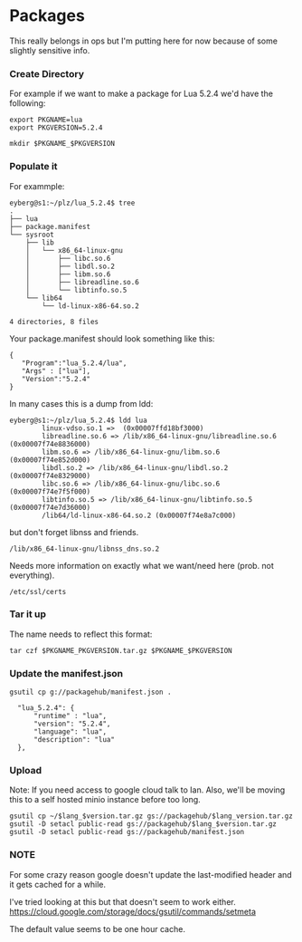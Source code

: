 # Packages

This really belongs in ops but I'm putting here for now because of some
slightly sensitive info.

### Create Directory

For example if we want to make a package for Lua 5.2.4 we'd have the
following:

```
export PKGNAME=lua
export PKGVERSION=5.2.4

mkdir $PKGNAME_$PKGVERSION
```

### Populate it

For exammple:

```
eyberg@s1:~/plz/lua_5.2.4$ tree
.
├── lua
├── package.manifest
└── sysroot
    ├── lib
    │   └── x86_64-linux-gnu
    │       ├── libc.so.6
    │       ├── libdl.so.2
    │       ├── libm.so.6
    │       ├── libreadline.so.6
    │       └── libtinfo.so.5
    └── lib64
        └── ld-linux-x86-64.so.2

4 directories, 8 files
```

Your package.manifest should look something like this:

```
{
   "Program":"lua_5.2.4/lua",
   "Args" : ["lua"],
   "Version":"5.2.4"
}
```

In many cases this is a dump from ldd:

```
eyberg@s1:~/plz/lua_5.2.4$ ldd lua
        linux-vdso.so.1 =>  (0x00007ffd18bf3000)
        libreadline.so.6 => /lib/x86_64-linux-gnu/libreadline.so.6 (0x00007f74e8836000)
        libm.so.6 => /lib/x86_64-linux-gnu/libm.so.6 (0x00007f74e852d000)
        libdl.so.2 => /lib/x86_64-linux-gnu/libdl.so.2 (0x00007f74e8329000)
        libc.so.6 => /lib/x86_64-linux-gnu/libc.so.6 (0x00007f74e7f5f000)
        libtinfo.so.5 => /lib/x86_64-linux-gnu/libtinfo.so.5 (0x00007f74e7d36000)
        /lib64/ld-linux-x86-64.so.2 (0x00007f74e8a7c000)
```

but don't forget libnss and friends.

```
/lib/x86_64-linux-gnu/libnss_dns.so.2
```

Needs more information on exactly what we want/need here (prob. not
everything).

```
/etc/ssl/certs
```

### Tar it up

The name needs to reflect this format:

```
tar czf $PKGNAME_PKGVERSION.tar.gz $PKGNAME_$PKGVERSION
```

### Update the manifest.json

```
gsutil cp g://packagehub/manifest.json .
```

```
  "lua_5.2.4": {
      "runtime" : "lua",
      "version": "5.2.4",
      "language": "lua",
      "description": "lua"
  },
```

### Upload

Note: If you need access to google cloud talk to Ian. Also, we'll be
moving this to a self hosted minio instance before too long.

```
gsutil cp ~/$lang_$version.tar.gz gs://packagehub/$lang_version.tar.gz
gsutil -D setacl public-read gs://packagehub/$lang_$version.tar.gz
gsutil -D setacl public-read gs://packagehub/manifest.json
```

### NOTE

For some crazy reason google doesn't update the last-modified header and
it gets cached for a while.

I've tried looking at this but that doesn't seem to work either.
https://cloud.google.com/storage/docs/gsutil/commands/setmeta

The default value seems to be one hour cache.
